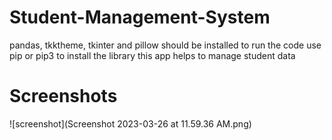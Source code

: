 # Student-Management-System
pandas, tkktheme, tkinter and pillow should be installed to run the code
use pip or pip3 to install the library
this app helps to manage student data
# Screenshots
![screenshot](Screenshot 2023-03-26 at 11.59.36 AM.png)
